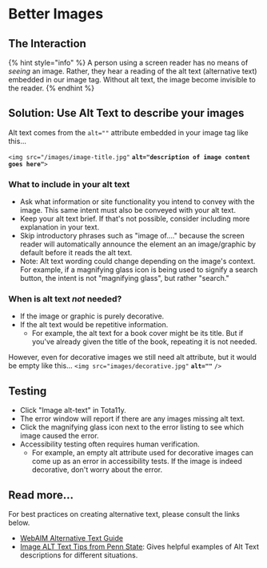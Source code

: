 # Better Images

## The Interaction

{% hint style="info" %}
A person using a screen reader has no means of _seeing_ an image. Rather, they hear a reading of the alt text \(alternative text\) embedded in our image tag. Without alt text, the image become invisible to the reader.
{% endhint %}

## Solution: Use Alt Text to describe your images

Alt text comes from the `alt=""` attribute embedded in your image tag like this...

`<img src="/images/image-title.jpg"` **`alt="description of image content goes here"`**`>`

### What to include in your alt text

* Ask what information or site functionality you intend to convey with the image. This same intent must also be conveyed with your alt text.
* Keep your alt text brief. If that's not possible, consider including more explanation in your text.
* Skip introductory phrases such as "image of...." because the screen reader will automatically announce the element an an image/graphic by default before it reads the alt text.
* Note: Alt text wording could change depending on the image's context. For example, if a magnifying glass icon is being used to signify a search button, the intent is not "magnifying glass", but rather "search."

### When is alt text _not_ needed?

* If the image or graphic is purely decorative.
* If the alt text would be repetitive information.
  * For example, the alt text for a book cover might be its title. But if you've already given the title of the book, repeating it is not needed.

However, even for decorative images we still need alt attribute, but it would be empty like this... `<img src="images/decorative.jpg"` **`alt=""`** `/>`

## Testing

* Click "Image alt-text" in Tota11y.
* The error window will report if there are any images missing alt text.
* Click the magnifying glass icon next to the error listing to see which image caused the error.
* Accessibility testing often requires human verification. 
  * For example, an empty alt attribute used for decorative images can come up as an error in accessibility tests. If the image is indeed decorative, don't worry about the error.

## Read more...

For best practices on creating alternative text, please consult the links below.

* [WebAIM Alternative Text Guide](http://webaim.org/techniques/alttext/)
* [Image ALT Text Tips from Penn State](http://accessibility.psu.edu/images): Gives helpful examples of Alt Text descriptions for different situations.

